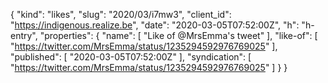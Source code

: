 {
  "kind": "likes",
  "slug": "2020/03/i7mw3",
  "client_id": "https://indigenous.realize.be",
  "date": "2020-03-05T07:52:00Z",
  "h": "h-entry",
  "properties": {
    "name": [
      "Like of @MrsEmma's tweet"
    ],
    "like-of": [
      "https://twitter.com/MrsEmma/status/1235294592976769025"
    ],
    "published": [
      "2020-03-05T07:52:00Z"
    ],
    "syndication": [
      "https://twitter.com/MrsEmma/status/1235294592976769025"
    ]
  }
}
